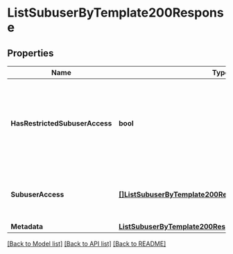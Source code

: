 # ListSubuserByTemplate200Response

## Properties

Name | Type | Description | Notes
------------ | ------------- | ------------- | -------------
**HasRestrictedSubuserAccess** | **bool** | When this property is set to `true`, the Teammate has permissions to operate only on behalf of a Subuser. This property value is `true` when the `subuser_access` property is not empty. The `subuser_access` property determines which Subusers the Teammate may act on behalf of. |[optional] 
**SubuserAccess** | [**[]ListSubuserByTemplate200ResponseSubuserAccessInner**](ListSubuserByTemplate200ResponseSubuserAccessInner.md) | Specifies which Subusers the Teammate may access and act on behalf of. If this property is populated, the `has_restricted_subuser_access` property will be `true`. |[optional] 
**Metadata** | [**ListSubuserByTemplate200ResponseMetadata**](ListSubuserByTemplate200ResponseMetadata.md) |  |[optional] 

[[Back to Model list]](../README.md#documentation-for-models) [[Back to API list]](../README.md#documentation-for-api-endpoints) [[Back to README]](../README.md)


